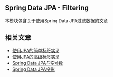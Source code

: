 ## Spring Data JPA - Filtering

本模块包含关于使用Spring Data JPA过滤数据的文章

## 相关文章

+ [使用JPA的简单标签实现](http://tu-yucheng.github.io/springdata/2023/05/18/jpa-tagging.html)
+ [使用JPA的高级标签实现](http://tu-yucheng.github.io/springdata/2023/05/18/jpa-tagging-advanced.html)
+ [Spring Data JPA与空参数]()
+ [Spring Data JPA投影](http://tu-yucheng.github.io/springdata/2023/05/18/spring-data-jpa-projections.html)